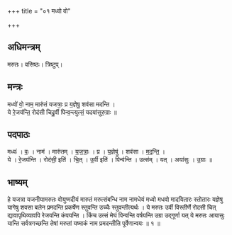 +++
title = "०१ मध्वो वो"

+++
## अधिमन्त्रम्
मरुतः। वसिष्ठः। त्रिष्टुप्।

## मन्त्रः
मध्वो॑ वो॒ नाम॒ मारु॑तं यजत्राः॒ प्र य॒ज्ञेषु॒ शव॑सा मदन्ति ।  
ये रे॒जय॑न्ति॒ रोद॑सी चिदु॒र्वी पिन्व॒न्त्युत्सं॒ यदया॑सुरु॒ग्राः ॥

## पदपाठः
मध्वः॑ । वः॒ । नाम॑ । मारु॑तम् । य॒ज॒त्राः॒ । प्र । य॒ज्ञेषु॑ । शव॑सा । म॒द॒न्ति॒ ।  
ये । रे॒जय॑न्ति । रोद॑सी॒ इति॑ । चि॒त् । उ॒र्वी इति॑ । पिन्व॑न्ति । उत्स॑म् । यत् । अया॑सुः । उ॒ग्राः ॥

## भाष्यम्
हे यजत्रा यजनीयामरुतः वोयुप्मदीयं मारुतं मरुत्संबन्धि नाम नामधेयं मध्वो मधवो मादयितारः स्तोतारः यज्ञेषु यागेषु शवसा बलेन प्रमदन्ति प्रकर्षेण स्तुवन्ति उच्चैः स्तुवन्तीत्यर्थः । ये मरुतः उर्वी विस्तीर्णे रोदसी चित् द्यावापृथिव्यावपि रेजयन्ति कंपयन्ति । किंच उत्सं मेघं पिन्वन्ति वर्षयन्ति उग्रा उद्गूर्णा यत् ये मरुतः आयासुः यान्ति सर्वत्रगच्छन्ति तेषां मरुतां यष्माकं नाम प्रमदन्तीति पूर्वेणान्वयः ॥ १ ॥